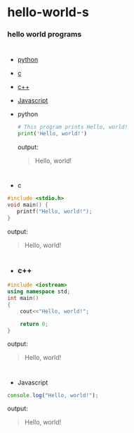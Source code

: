 # hello-world-s

### hello world programs
#

- [python](#python)
- [c](#c)
- [c++](c++)
- [Javascript](#Javascript)

- python 
 
  ```python
  # This program prints Hello, world!
  print('Hello, world!')
  ```
  output:
  > Hello, world!
  
  #

- c

```c
#include <stdio.h>
void main() {
   printf("Hello, world!");
}
```
output:
> Hello, world!

#

- ### c++

```c++
#include <iostream>
using namespace std;
int main()
{
    cout<<"Hello, world!";

    return 0;
}
```
output:
> Hello, world!

#

- Javascript

```javascript
console.log("Hello, world!");
```
output:
> Hello, world!

#
